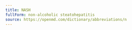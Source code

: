 ```yaml
---
title: NASH
fullForm: non-alcoholic steatohepatitis
source: https://openmd.com/dictionary/abbreviations/n
---
```

